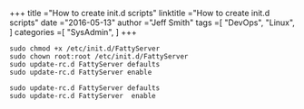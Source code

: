 +++ 
title ="How to create init.d scripts" 
linktitle ="How to create init.d scripts" 
date ="2016-05-13" 
author ="Jeff Smith"
tags =[ "DevOps", "Linux",  ] 
categories =[ "SysAdmin",  ] 
+++ 

    sudo chmod +x /etc/init.d/FattyServer 
    sudo chown root:root /etc/init.d/FattyServer
    sudo update-rc.d FattyServer defaults 
    sudo update-rc.d FattyServer enable 
    
    sudo update-rc.d FattyServer defaults 
    sudo update-rc.d FattyServer  enable 

 

